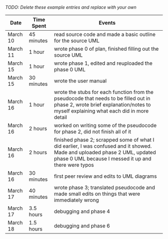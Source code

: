 *TODO: Delete these example entries and replace with your own*  	         	  

| Date        | Time Spent | Events  	         	  
|-------------|------------|--------------------  	         	  
| March 10    | 45 minutes | read source code and made a basic outline for the source UML  	         	  
| March 11    | 1 hour     | wrote phase 0 of plan, finished filling out the source UML  	         	  
| March 15    | 1 hour     | wrote phase 1, edited and reuploaded the phase 0 UML   	         	  
| March 15    | 30 minutes | wrote the user manual
| March 16    | 1 hour     | wrote the stubs for each function from the pseudocode that needs to be filled out in phase 2, wrote brief explanation/notes to myself explaining what each did in more detail         	  
| March 16    | 2 hours    | worked on writing some of the pseudocode for phase 2, did not finish all of it  	         	  
| March 16    | 2 hours    | finished phase 2; scrapped some of what I did earlier, I was confused and it showed. Made and uploaded phase 2 UML, updated phase 0 UML because I messed it up and there were typos  	         	  
| March 16    | 30 minutes | first peer review and edits to UML diagrams
| March 17    | 40 minutes | wrote phase 3; translated pseudocode and made small edits on things that were immediately wrong
| March 17    | 3.5 hours  | debugging and phase 4
| March 18    | 1.5 hours  | debugging and phase 6
